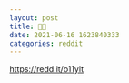 ```yaml
--- 
layout: post 
title: 🤣🤣 
date: 2021-06-16 1623840333 
categories: reddit 
--- 
```

https://redd.it/o11ylt